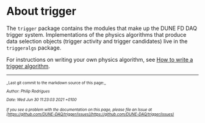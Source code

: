 # About trigger

The `trigger` package contains the modules that make up the DUNE FD DAQ trigger system. Implementations of the physics algorithms that produce data selection objects (trigger activity and trigger candidates) live in the `triggeralgs` package.

For instructions on writing your own physics algorithm, see [How to write a trigger algorithm](trigger-alg-howto.md).


-----

<font size="1">
_Last git commit to the markdown source of this page:_


_Author: Philip Rodrigues_

_Date: Wed Jun 30 11:23:03 2021 +0100_

_If you see a problem with the documentation on this page, please file an Issue at [https://github.com/DUNE-DAQ/trigger/issues](https://github.com/DUNE-DAQ/trigger/issues)_
</font>
